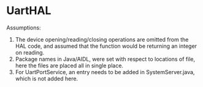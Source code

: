 # UartHAL

Assumptions:
1. The device opening/reading/closing operations are omitted from the HAL code, and assumed that the function would be returning an integer on reading.
2. Package names in Java/AIDL, were set with respect to locations of file, here the files are placed all in single place.
3. For UartPortService, an entry needs to be added in SystemServer.java, which is not added here.
